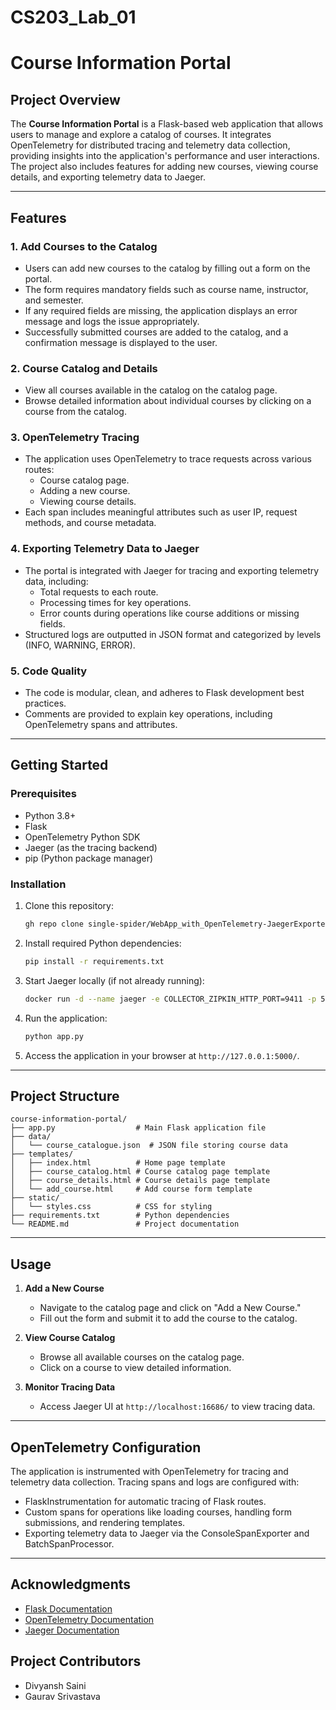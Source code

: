 # CS203_Lab_01
# Course Information Portal

## Project Overview
The **Course Information Portal** is a Flask-based web application that allows users to manage and explore a catalog of courses. It integrates OpenTelemetry for distributed tracing and telemetry data collection, providing insights into the application's performance and user interactions. The project also includes features for adding new courses, viewing course details, and exporting telemetry data to Jaeger.

---

## Features

### 1. **Add Courses to the Catalog**
- Users can add new courses to the catalog by filling out a form on the portal.
- The form requires mandatory fields such as course name, instructor, and semester.
- If any required fields are missing, the application displays an error message and logs the issue appropriately.
- Successfully submitted courses are added to the catalog, and a confirmation message is displayed to the user.

### 2. **Course Catalog and Details**
- View all courses available in the catalog on the catalog page.
- Browse detailed information about individual courses by clicking on a course from the catalog.

### 3. **OpenTelemetry Tracing**
- The application uses OpenTelemetry to trace requests across various routes:
  - Course catalog page.
  - Adding a new course.
  - Viewing course details.
- Each span includes meaningful attributes such as user IP, request methods, and course metadata.

### 4. **Exporting Telemetry Data to Jaeger**
- The portal is integrated with Jaeger for tracing and exporting telemetry data, including:
  - Total requests to each route.
  - Processing times for key operations.
  - Error counts during operations like course additions or missing fields.
- Structured logs are outputted in JSON format and categorized by levels (INFO, WARNING, ERROR).

### 5. **Code Quality**
- The code is modular, clean, and adheres to Flask development best practices.
- Comments are provided to explain key operations, including OpenTelemetry spans and attributes.

---

## Getting Started

### Prerequisites
- Python 3.8+
- Flask
- OpenTelemetry Python SDK
- Jaeger (as the tracing backend)
- pip (Python package manager)

### Installation
1. Clone this repository:
   ```bash
   gh repo clone single-spider/WebApp_with_OpenTelemetry-JaegerExporter_Implementation-CS-203-Lab-01
   ```
2. Install required Python dependencies:
   ```bash
   pip install -r requirements.txt
   ```
3. Start Jaeger locally (if not already running):
   ```bash
   docker run -d --name jaeger -e COLLECTOR_ZIPKIN_HTTP_PORT=9411 -p 5775:5775/udp -p 6831:6831/udp -p 6832:6832/udp -p 5778:5778 -p 16686:16686 -p 14268:14268 -p 14250:14250 -p 9411:9411 jaegertracing/all-in-one:1.41
   ```
4. Run the application:
   ```bash
   python app.py
   ```
5. Access the application in your browser at `http://127.0.0.1:5000/`.

---

## Project Structure
```
course-information-portal/
├── app.py                  # Main Flask application file
├── data/
│   └── course_catalogue.json  # JSON file storing course data
├── templates/
│   ├── index.html          # Home page template
│   ├── course_catalog.html # Course catalog page template
│   ├── course_details.html # Course details page template
│   └── add_course.html     # Add course form template
├── static/
│   └── styles.css          # CSS for styling
├── requirements.txt        # Python dependencies
└── README.md               # Project documentation
```

---

## Usage
1. **Add a New Course**
   - Navigate to the catalog page and click on "Add a New Course."
   - Fill out the form and submit it to add the course to the catalog.

2. **View Course Catalog**
   - Browse all available courses on the catalog page.
   - Click on a course to view detailed information.

3. **Monitor Tracing Data**
   - Access Jaeger UI at `http://localhost:16686/` to view tracing data.

---

## OpenTelemetry Configuration
The application is instrumented with OpenTelemetry for tracing and telemetry data collection. Tracing spans and logs are configured with:
- FlaskInstrumentation for automatic tracing of Flask routes.
- Custom spans for operations like loading courses, handling form submissions, and rendering templates.
- Exporting telemetry data to Jaeger via the ConsoleSpanExporter and BatchSpanProcessor.

---

## Acknowledgments
- [Flask Documentation](https://flask.palletsprojects.com/)
- [OpenTelemetry Documentation](https://opentelemetry.io/)
- [Jaeger Documentation](https://www.jaegertracing.io/)

## Project Contributors
- Divyansh Saini
- Gaurav Srivastava

